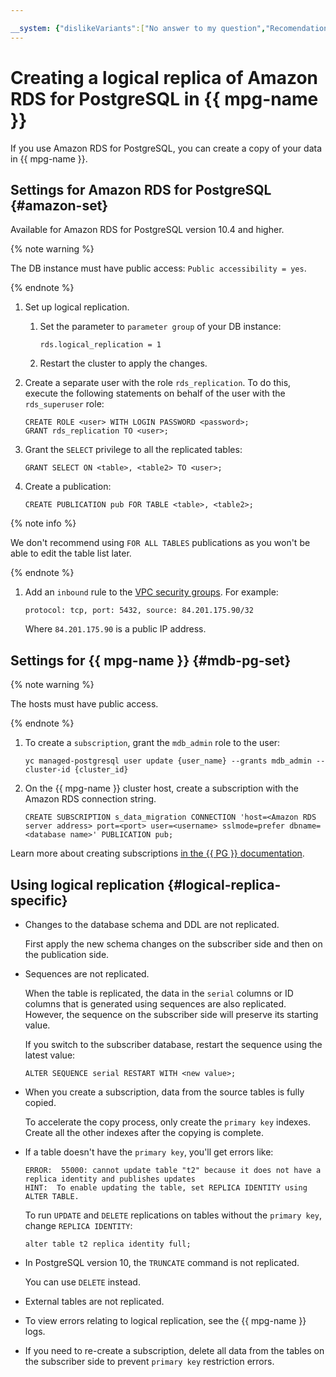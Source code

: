 ```yaml
---

__system: {"dislikeVariants":["No answer to my question","Recomendations didn't help","The content doesn't match title","Other"]}
---
```

# Creating a logical replica of Amazon RDS for PostgreSQL in {{ mpg-name }}

If you use Amazon RDS for PostgreSQL, you can create a copy of your data in {{ mpg-name }}.

## Settings for Amazon RDS for PostgreSQL {#amazon-set}

Available for Amazon RDS for PostgreSQL version 10.4 and higher.

{% note warning %}

The DB instance must have public access: `Public accessibility = yes`.

{% endnote %}

1. Set up logical replication.

    1. Set the parameter to `parameter group` of your DB instance:

       ```
       rds.logical_replication = 1
       ```

    1. Restart the cluster to apply the changes.

1. Create a separate user with the role `rds_replication`. To do this, execute the following statements on behalf of the user with the `rds_superuser` role:

    ```
    CREATE ROLE <user> WITH LOGIN PASSWORD <password>;
    GRANT rds_replication TO <user>;
    ```

1. Grant the `SELECT` privilege to all the replicated tables:

    ```
    GRANT SELECT ON <table>, <table2> TO <user>;
    ```

1. Create a publication:

    ```
    CREATE PUBLICATION pub FOR TABLE <table>, <table2>;
    ```

{% note info %}

We don't recommend using `FOR ALL TABLES` publications as you won't be able to edit the table list later.

{% endnote %}

1. Add an `inbound` rule to the [VPC security groups](https://docs.aws.amazon.com/vpc/latest/userguide/VPC_SecurityGroups.html).
For example:

    ```
    protocol: tcp, port: 5432, source: 84.201.175.90/32
    ```

    Where `84.201.175.90` is a public IP address.

## Settings for {{ mpg-name }} {#mdb-pg-set}

{% note warning %}

The hosts must have public access.

{% endnote %}

1. To create a `subscription`, grant the `mdb_admin` role to the user:

   ```
   yc managed-postgresql user update {user_name} --grants mdb_admin --cluster-id {cluster_id}
   ```

1. On the {{ mpg-name }} cluster host, create a subscription with the Amazon RDS connection string.

   ```
   CREATE SUBSCRIPTION s_data_migration CONNECTION 'host=<Amazon RDS server address> port=<port> user=<username> sslmode=prefer dbname=<database name>' PUBLICATION pub;
   ```

Learn more about creating subscriptions [in the {{ PG }} documentation](https://www.postgresql.org/docs/10/sql-createsubscription.html).

## Using logical replication {#logical-replica-specific}

* Changes to the database schema and DDL are not replicated.

  First apply the new schema changes on the subscriber side and then on the publication side.

* Sequences are not replicated.

  When the table is replicated, the data in the `serial` columns or ID columns that is generated using sequences are also replicated. However, the sequence on the subscriber side will preserve its starting value.

  If you switch to the subscriber database, restart the sequence using the latest value:

    ```
    ALTER SEQUENCE serial RESTART WITH <new value>;
    ```

* When you create a subscription, data from the source tables is fully copied.

  To accelerate the copy process, only create the `primary key` indexes. Create all the other indexes after the copying is complete.

* If a table doesn't have the `primary key`, you'll get errors like:

    ```
    ERROR:  55000: cannot update table "t2" because it does not have a replica identity and publishes updates
    HINT:  To enable updating the table, set REPLICA IDENTITY using ALTER TABLE.
    ```

   To run `UPDATE` and `DELETE` replications on tables without the `primary key`, change `REPLICA IDENTITY`:

    ```
    alter table t2 replica identity full;
    ```

* In PostgreSQL version 10, the `TRUNCATE` command is not replicated.

  You can use `DELETE` instead.

* External tables are not replicated.

* To view errors relating to logical replication, see the {{ mpg-name }} logs.

* If you need to re-create a subscription, delete all data from the tables on the subscriber side to prevent `primary key` restriction errors.

